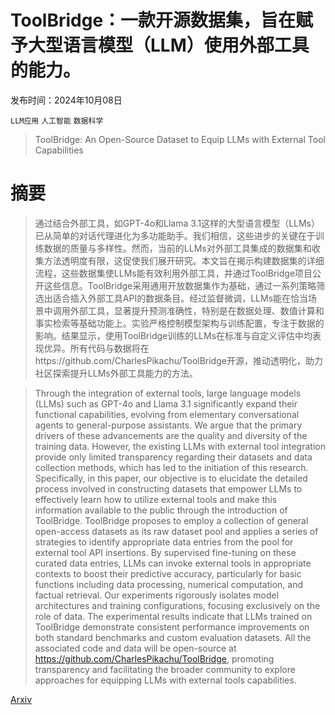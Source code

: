 # ToolBridge：一款开源数据集，旨在赋予大型语言模型（LLM）使用外部工具的能力。

发布时间：2024年10月08日

`LLM应用` `人工智能` `数据科学`

> ToolBridge: An Open-Source Dataset to Equip LLMs with External Tool Capabilities

# 摘要

> 通过结合外部工具，如GPT-4o和Llama 3.1这样的大型语言模型（LLMs）已从简单的对话代理进化为多功能助手。我们相信，这些进步的关键在于训练数据的质量与多样性。然而，当前的LLMs对外部工具集成的数据集和收集方法透明度有限，这促使我们展开研究。本文旨在揭示构建数据集的详细流程，这些数据集使LLMs能有效利用外部工具，并通过ToolBridge项目公开这些信息。ToolBridge采用通用开放数据集作为基础，通过一系列策略筛选出适合插入外部工具API的数据条目。经过监督微调，LLMs能在恰当场景中调用外部工具，显著提升预测准确性，特别是在数据处理、数值计算和事实检索等基础功能上。实验严格控制模型架构与训练配置，专注于数据的影响。结果显示，使用ToolBridge训练的LLMs在标准与自定义评估中均表现优异。所有代码与数据将在https://github.com/CharlesPikachu/ToolBridge开源，推动透明化，助力社区探索提升LLMs外部工具能力的方法。

> Through the integration of external tools, large language models (LLMs) such as GPT-4o and Llama 3.1 significantly expand their functional capabilities, evolving from elementary conversational agents to general-purpose assistants. We argue that the primary drivers of these advancements are the quality and diversity of the training data. However, the existing LLMs with external tool integration provide only limited transparency regarding their datasets and data collection methods, which has led to the initiation of this research. Specifically, in this paper, our objective is to elucidate the detailed process involved in constructing datasets that empower LLMs to effectively learn how to utilize external tools and make this information available to the public through the introduction of ToolBridge. ToolBridge proposes to employ a collection of general open-access datasets as its raw dataset pool and applies a series of strategies to identify appropriate data entries from the pool for external tool API insertions. By supervised fine-tuning on these curated data entries, LLMs can invoke external tools in appropriate contexts to boost their predictive accuracy, particularly for basic functions including data processing, numerical computation, and factual retrieval. Our experiments rigorously isolates model architectures and training configurations, focusing exclusively on the role of data. The experimental results indicate that LLMs trained on ToolBridge demonstrate consistent performance improvements on both standard benchmarks and custom evaluation datasets. All the associated code and data will be open-source at https://github.com/CharlesPikachu/ToolBridge, promoting transparency and facilitating the broader community to explore approaches for equipping LLMs with external tools capabilities.

[Arxiv](https://arxiv.org/abs/2410.10872)